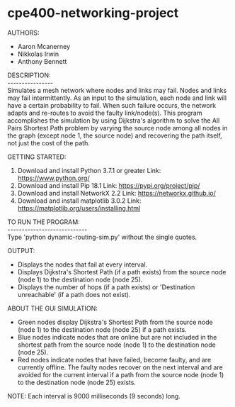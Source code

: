 # cpe400-networking-project

AUTHORS:
* Aaron Mcanerney
* Nikkolas Irwin
* Anthony Bennett

DESCRIPTION: <br />
---------------- <br />
Simulates a mesh network where nodes and links may fail. Nodes and links may fail intermittently. As an input to the simulation, each node and link will have a certain probability to fail. When such failure occurs, the network adapts and re-routes to avoid the faulty link/node(s). This program accomplishes the simulation by using Dijkstra's algorithm to solve the All Pairs Shortest Path problem by varying the source node among all nodes in the graph (except node 1, the source node) and recovering the path itself, not just the cost of the path.

GETTING STARTED: <br />
1. Download and install Python 3.7.1 or greater
	Link: https://www.python.org/
2. Download and install Pip 18.1
	Link: https://pypi.org/project/pip/
3. Download and install NetworkX 2.2
	Link: https://networkx.github.io/
4. Download and install matplotlib 3.0.2
	Link: https://matplotlib.org/users/installing.html

TO RUN THE PROGRAM: <br />
---------------------------- <br />
Type 'python dynamic-routing-sim.py' without the single quotes.

OUTPUT:
* Displays the nodes that fail at every interval.
* Displays Dijkstra's Shortest Path (if a path exists) from the source node (node 1) to the destination node (node 25).
* Displays the number of hops (if a path exists) or 'Destination unreachable' (if a path does not exist).

ABOUT THE GUI SIMULATION:
* Green nodes display Dijkstra's Shortest Path from the source node (node 1) to the destination node (node 25) if a path exists.
* Blue nodes indicate nodes that are online but are not included in the shortest path from the source node (node 1) to the destination node (node 25).
* Red nodes indicate nodes that have failed, become faulty, and are currently offline. The faulty nodes recover on the next interval and are avoided for the current interval if a path from the source node (node 1) to the destination node (node 25) exists.

NOTE: Each interval is 9000 milliseconds (9 seconds) long.